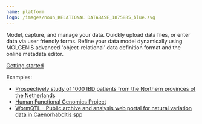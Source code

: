 ```yaml
---
name: platform
logo: /images/noun_RELATIONAL DATABASE_1875885_blue.svg
---
```


Model, capture, and manage your data. Quickly upload data files, or enter data via user friendly forms. Refine your data model dynamically using MOLGENIS advanced 'object-relational' data definition format and the online metadata editor.

[Getting started](https://molgenis.github.io/molgenis-emx2/#/molgenis/)

Examples:
- [Prospectively study of 1000 IBD patients from the Northern provinces of the Netherlands](http://1000ibd.org)
- [Human Functional Genomics Project](http://hfgp.bbmri.nl)
- [WormQTL - Public archive and analysis web portal for natural variation data in Caenorhabditis spp](http://www.wormqtl.org)
